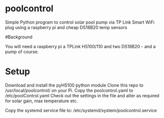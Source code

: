 # poolcontrol
Simple Python program to control solar pool pump via TP Link Smart WiFi plug using a raspberry pi and cheap DS18B20 temp sensors

#Background

You will need a raspberry pi a TPLink HS100/110 and two DS18B20 - and a pump of course.

# Setup
Download and install the pyHS100 python module
Clone this repo to /usr/local/poolcontrol/  on your Pi.
Copy the poolcontrol.yaml to /etc/poolControl.yaml
Check out the settings in the file and alter as required for solar gain, max temperature etc.

Copy the systemd service file to:
/etc/systemd/system/poolcontrol.service
